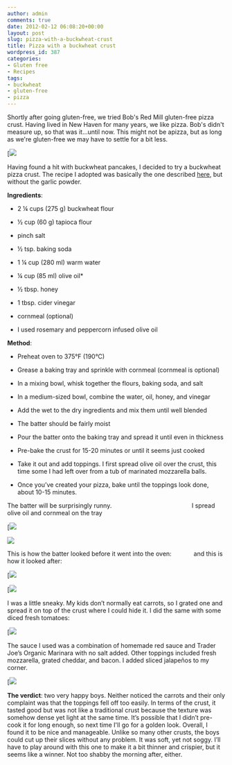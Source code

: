 ```yaml
---
author: admin
comments: true
date: 2012-02-12 06:08:20+00:00
layout: post
slug: pizza-with-a-buckwheat-crust
title: Pizza with a buckwheat crust
wordpress_id: 387
categories:
- Gluten free
- Recipes
tags:
- buckwheat
- gluten-free
- pizza
---
```


Shortly after going gluten-free, we tried Bob's Red Mill gluten-free pizza crust. Having lived in New Haven for many years, we like pizza. Bob's didn't measure up, so that was it...until now. This might not be apizza, but as long as we're gluten-free we may have to settle for a bit less.

[![](/wp-uploadsReady-to-eat.jpg)

Having found a hit with buckwheat pancakes, I decided to try a buckwheat pizza crust. The recipe I adopted was basically the one described [here](http://www.nourishingmeals.com/2009/12/thin-buckwheat-pizza-crust-gluten-free.html), but without the garlic powder.

**Ingredients**:



	
  * 2 ¼ cups (275 g) buckwheat flour

	
  * ½ cup (60 g) tapioca flour

	
  * pinch salt

	
  * ½ tsp. baking soda

	
  * 1 ¼ cup (280 ml) warm water

	
  * ¼ cup (85 ml) olive oil*

	
  * ½ tbsp. honey

	
  * 1 tbsp. cider vinegar

	
  * cornmeal (optional)


* I used rosemary and peppercorn infused olive oil

**Method**:



	
  * Preheat oven to 375°F (190°C)

	
  * Grease a baking tray and sprinkle with cornmeal (cornmeal is optional)

	
  * In a mixing bowl, whisk together the flours, baking soda, and salt

	
  * In a medium-sized bowl, combine the water, oil, honey, and vinegar

	
  * Add the wet to the dry ingredients and mix them until well blended

	
  * The batter should be fairly moist

	
  * Pour the batter onto the baking tray and spread it until even in thickness

	
  * Pre-bake the crust for 15-20 minutes or until it seems just cooked

	
  * Take it out and add toppings. I first spread olive oil over the crust, this time some I had left over from a tub of marinated mozzarella balls.

	
  * Once you’ve created your pizza, bake until the toppings look done, about 10-15 minutes.


The batter will be surprisingly runny.                                               I spread olive oil and cornmeal on the tray

[![](/wp-uploadsBuckwheat-batter.jpg)

![](/wp-uploadsCornmeal-base-300x200.jpg)















This is how the batter looked before it went into the oven:             and this is how it looked after:

[![](/wp-uploadsReady-to-pre-bake.jpg)

[![](/wp-uploadsPrebaked-crust.jpg)















I was a little sneaky. My kids don’t normally eat carrots, so I grated one and spread it on top of the crust where I could hide it. I did the same with some diced fresh tomatoes:

[![](/wp-uploadsCarrots-and-tomatoes.jpg)

The sauce I used was a combination of homemade red sauce and Trader Joe’s Organic Marinara with no salt added. Other toppings included fresh mozzarella, grated cheddar, and bacon. I added sliced jalapeños to my corner.

[![](/wp-uploadsReady-to-eat.jpg)

**The verdict**: two very happy boys. Neither noticed the carrots and their only complaint was that the toppings fell off too easily. In terms of the crust, it tasted good but was not like a traditional crust because the texture was somehow dense yet light at the same time. It’s possible that I didn’t pre-cook it for long enough, so next time I'll go for a golden look. Overall, I found it to be nice and manageable. Unlike so many other crusts, the boys could cut up their slices without any problem. It was soft, yet not soggy. I’ll have to play around with this one to make it a bit thinner and crispier, but it seems like a winner. Not too shabby the morning after, either.


